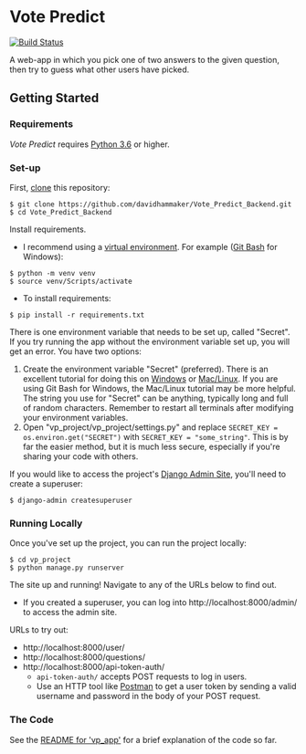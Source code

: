 # Vote Predict

[![Build Status](https://travis-ci.org/davidhammaker/Vote_Predict_Backend.svg?branch=master)](https://travis-ci.org/davidhammaker/Vote_Predict_Backend)

A web-app in which you pick one of two answers to the given question, then try to guess what other users have picked.

## Getting Started

### Requirements

_Vote Predict_ requires [Python 3.6](https://www.python.org/) or higher.

### Set-up

First, [clone](https://help.github.com/en/articles/cloning-a-repository) this repository:

```shell
$ git clone https://github.com/davidhammaker/Vote_Predict_Backend.git
$ cd Vote_Predict_Backend
```

Install requirements.
* I recommend using a [virtual environment](https://docs.python.org/3/library/venv.html). For example ([Git Bash](https://git-scm.com/downloads) for Windows):
```shell
$ python -m venv venv
$ source venv/Scripts/activate
```
* To install requirements:
```shell
$ pip install -r requirements.txt
```

There is one environment variable that needs to be set up, called "Secret". If you try running the app without the environment variable set up, you will get an error. You have two options:
1. Create the environment variable "Secret" (preferred). There is an excellent tutorial for doing this on [Windows](https://www.youtube.com/watch?v=IolxqkL7cD8) or [Mac/Linux](https://www.youtube.com/watch?v=5iWhQWVXosU). If you are using Git Bash for Windows, the Mac/Linux tutorial may be more helpful. The string you use for "Secret" can be anything, typically long and full of random characters. Remember to restart all terminals after modifying your environment variables.
2. Open "vp_project/vp_project/settings.py" and replace `SECRET_KEY = os.environ.get("SECRET")` with `SECRET_KEY = "some_string"`. This is by far the easier method, but it is much less secure, especially if you're sharing your code with others.

If you would like to access the project's [Django Admin Site](https://docs.djangoproject.com/en/2.2/ref/contrib/admin/), you'll need to create a superuser:
```shell
$ django-admin createsuperuser
```

### Running Locally

Once you've set up the project, you can run the project locally:

```shell
$ cd vp_project
$ python manage.py runserver
```

The site up and running! Navigate to any of the URLs below to find out.
* If you created a superuser, you can log into http://localhost:8000/admin/ to access the admin site.

URLs to try out:
* http://localhost:8000/user/
* http://localhost:8000/questions/
* http://localhost:8000/api-token-auth/
    * `api-token-auth/` accepts POST requests to log in users.
    * Use an HTTP tool like [Postman](https://www.getpostman.com/) to get a user token by sending a valid username and password in the body of your POST request.

### The Code

See the [README for 'vp_app'](https://github.com/davidhammaker/Vote_Predict_Backend/tree/master/vp_project/vp_app) for a brief explanation of the code so far.
